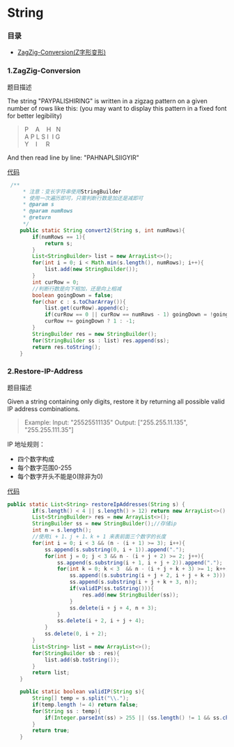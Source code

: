 # String
### 目录
* [ZagZig-Conversion(Z字形变形)](#1.ZagZig-Conversion)

### 1.ZagZig-Conversion
题目描述

The string "PAYPALISHIRING" is written in a zigzag pattern on a given number of rows like this: (you may want to display this pattern in a fixed font for better legibility)  

>  P &nbsp;&nbsp; A  &nbsp;&nbsp; H  &nbsp; N  
>  A P  L S I &nbsp;I G  
>  Y &nbsp;&nbsp; I &nbsp;&nbsp;&nbsp; R

And then read line by line: "PAHNAPLSIIGYIR"

[代码](/src/main/java/string/ZigZag.java)
```java
 /**
     * 注意：变长字符串使用StringBuilder
     * 使用一次遍历即可，只需判断行数是加还是减即可
     * @param s
     * @param numRows
     * @return
     */
    public static String convert2(String s, int numRows){
        if(numRows == 1){
            return s;
        }
        List<StringBuilder> list = new ArrayList<>();
        for(int i = 0; i < Math.min(s.length(), numRows); i++){
            list.add(new StringBuilder());
        }
        int curRow = 0;
        //判断行数是向下相加，还是向上相减
        boolean goingDown = false;
        for(char c : s.toCharArray()){
            list.get(curRow).append(c);
            if(curRow == 0 || curRow == numRows - 1) goingDown = !goingDown;
            curRow += goingDown ? 1 : -1;
        }
        StringBuilder res = new StringBuilder();
        for(StringBuilder ss : list) res.append(ss);
        return res.toString();
    }
```

### 2.Restore-IP-Address
题目描述

Given a string containing only digits, restore it by returning all possible valid IP address combinations.

> Example:
Input: "25525511135"
Output: ["255.255.11.135", "255.255.111.35"]

IP 地址规则：
* 四个数字构成
* 每个数字范围0-255
* 每个数字开头不能是0(除非为0)

[代码](./src/main/java/string/RestoreIP.java)
```java
public static List<String> restoreIpAddresses(String s) {
        if(s.length() < 4 || s.length() > 12) return new ArrayList<>();
        List<StringBuilder> res = new ArrayList<>();
        StringBuilder ss = new StringBuilder();//存储ip
        int n = s.length();
        //使用i + 1、j + 1、k + 1 来表前面三个数字的长度
        for(int i = 0; i < 3 && (n - (i + 1) >= 3); i++){
            ss.append(s.substring(0, i + 1)).append(".");
            for(int j = 0; j < 3 && n - (i + j + 2) >= 2; j++){
                ss.append(s.substring(i + 1, i + j + 2)).append(".");
                for(int k = 0; k < 3  && n - (i + j + k + 3) >= 1; k++){
                    ss.append((s.substring(i + j + 2, i + j + k + 3))).append(".");
                    ss.append(s.substring(i + j + k + 3, n));
                    if(validIP(ss.toString())){
                        res.add(new StringBuilder(ss));
                    }
                    ss.delete(i + j + 4, n + 3);
                }
                ss.delete(i + 2, i + j + 4);
            }
            ss.delete(0, i + 2);
        }
        List<String> list = new ArrayList<>();
        for(StringBuilder sb : res){
            list.add(sb.toString());
        }
        return list;
    }

    public static boolean validIP(String s){
        String[] temp = s.split("\\.");
        if(temp.length != 4) return false;
        for(String ss : temp){
            if(Integer.parseInt(ss) > 255 || (ss.length() != 1 && ss.charAt(0) == '0')) return false;
        }
        return true;
    }

```
